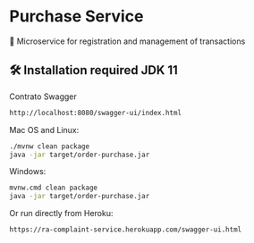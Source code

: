 # Purchase Service
📜 Microservice for registration and management of transactions 

## 🛠 Installation required JDK 11

Contrato Swagger
```sh
http://localhost:8080/swagger-ui/index.html
```
Mac OS and Linux:
```sh
./mvnw clean package
java -jar target/order-purchase.jar
```

Windows:

```sh
mvnw.cmd clean package
java -jar target/order-purchase.jar
```

Or run directly from Heroku:

```sh
https://ra-complaint-service.herokuapp.com/swagger-ui.html
```